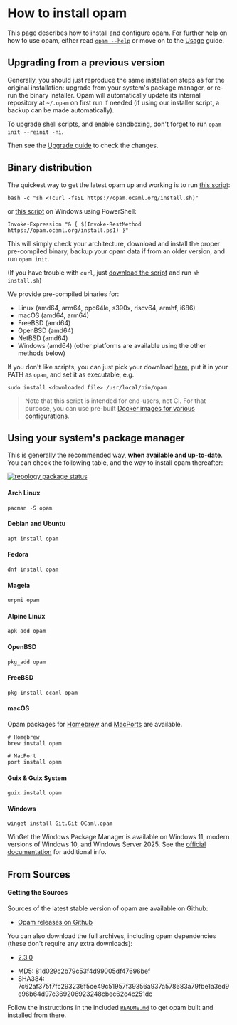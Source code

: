 # How to install opam

This page describes how to install and configure opam. For further help on how
to use opam, either read [`opam --help`](man/opam.html) or move on to the
[Usage](Usage.html) guide.

## Upgrading from a previous version

Generally, you should just reproduce the same installation steps as for the
original installation: upgrade from your system's package manager, or re-run the
binary installer. Opam will automatically update its internal repository at
`~/.opam` on first run if needed (if using our installer script, a backup can be
made automatically).

To upgrade shell scripts, and enable sandboxing, don't forget to run `opam init
--reinit -ni`.

Then see the [Upgrade guide](Upgrade_guide.html) to check the changes.


## Binary distribution

The quickest way to get the latest opam up and working is to run
[this script](https://raw.githubusercontent.com/ocaml/opam/master/shell/install.sh):
```
bash -c "sh <(curl -fsSL https://opam.ocaml.org/install.sh)"
```
or [this script](https://raw.githubusercontent.com/ocaml/opam/master/shell/install.ps1) on Windows using PowerShell:
```
Invoke-Expression "& { $(Invoke-RestMethod https://opam.ocaml.org/install.ps1) }"
```

This will simply check your architecture, download and install the proper
pre-compiled binary, backup your opam data if from an older version, and run
`opam init`.

(If you have trouble with `curl`, just
[download the script](https://raw.githubusercontent.com/ocaml/opam/master/shell/install.sh)
and run `sh install.sh`)

We provide pre-compiled binaries for:
- Linux (amd64, arm64, ppc64le, s390x, riscv64, armhf, i686)
- macOS (amd64, arm64)
- FreeBSD (amd64)
- OpenBSD (amd64)
- NetBSD (amd64)
- Windows (amd64)
(other platforms are available using the other methods below)

If you don't like scripts, you can just pick your download
[here](https://github.com/ocaml/opam/releases), put it in your PATH as
`opam`, and set it as executable, e.g.

```
sudo install <downloaded file> /usr/local/bin/opam
```

> Note that this script is intended for end-users, not CI. For that purpose,
> you can use pre-built [Docker images for various
> configurations](https://hub.docker.com/r/ocaml/opam).

## Using your system's package manager

This is generally the recommended way, **when available and up-to-date**. You
can check the following table, and the way to install opam thereafter:

[![repology package status](https://repology.org/badge/vertical-allrepos/opam.svg?exclude_unsupported=1)](https://repology.org/project/opam/versions)

#### Arch Linux

```
pacman -S opam
```

#### Debian and Ubuntu

```
apt install opam
```

#### Fedora

```
dnf install opam
```

#### Mageia

```
urpmi opam
```

#### Alpine Linux

```
apk add opam
```

#### OpenBSD

```
pkg_add opam
```

#### FreeBSD

```
pkg install ocaml-opam
```

#### macOS

Opam packages for [Homebrew](https://brew.sh/) and [MacPorts](http://www.macports.org/) are available.

```
# Homebrew
brew install opam

# MacPort
port install opam
```

#### Guix & Guix System

```
guix install opam
```

#### Windows

```
winget install Git.Git OCaml.opam
```

WinGet the Windows Package Manager is available on Windows 11, modern versions of Windows 10, and Windows Server 2025.
See the [official documentation](https://learn.microsoft.com/en-us/windows/package-manager/winget/) for additional info.

## From Sources

#### Getting the Sources

Sources of the latest stable version of opam are available on Github:

* [Opam releases on Github](https://github.com/ocaml/opam/releases)

You can also download the full archives, including opam dependencies (these
don't require any extra downloads):

* [2.3.0](https://github.com/ocaml/opam/releases/download/2.3.0/opam-full-2.3.0.tar.gz)
 - MD5: 81d029c2b79c53f4d99005df47696bef
 - SHA384: 7c62af375f7fc293236f5ce49c51957f39356a937a578683a79fbe1a3ed9e96b64d97c369206923248cbec62c4c251dc

Follow the instructions in the included
[`README.md`](https://github.com/ocaml/opam#readme) to get opam built and
installed from there.
